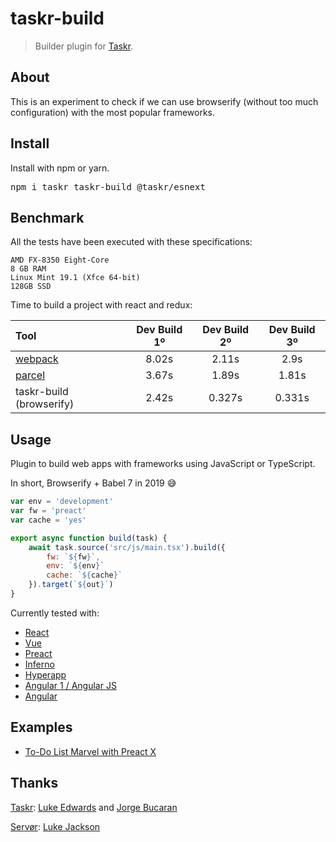 # taskr-build

> Builder plugin for [Taskr](https://github.com/lukeed/taskr).

## About

This is an experiment to check if we can use browserify (without too much configuration) with the most popular frameworks.

## Install

Install with npm or yarn.

<pre>
npm i taskr taskr-build @taskr/esnext
</pre>

## Benchmark

All the tests have been executed with these specifications:

```
AMD FX-8350 Eight-Core
8 GB RAM
Linux Mint 19.1 (Xfce 64-bit)
128GB SSD
```

Time to build a project with react and redux:

| Tool | Dev Build 1º |	Dev Build 2º | Dev Build 3º |
| :---         |     :---:      |     :---:      |     :---:      |
| [webpack](https://webpack.js.org/) | 8.02s | 2.11s | 2.9s |
| [parcel](https://parceljs.org/) | 3.67s | 1.89s | 1.81s |
| taskr-build (browserify) | 2.42s | 0.327s | 0.331s |


## Usage

Plugin to build web apps with frameworks using JavaScript or TypeScript.

In short, Browserify + Babel 7 in 2019 :sweat_smile:

```js
var env = 'development'
var fw = 'preact'
var cache = 'yes'

export async function build(task) {
    await task.source('src/js/main.tsx').build({
        fw: `${fw}`,
        env: `${env}`
        cache: `${cache}`
    }).target(`${out}`)
}
```

Currently tested with:
- [React](https://github.com/facebook/react)
- [Vue](https://github.com/vuejs/vue)
- [Preact](https://github.com/developit/preact)
- [Inferno](https://github.com/infernojs/inferno)
- [Hyperapp](https://github.com/hyperapp/hyperapp)
- [Angular 1 / Angular JS](https://github.com/angular/angular.js)
- [Angular](https://github.com/angular/angular)

## Examples

- [To-Do List Marvel with Preact X](https://github.com/ivanheral/To-Do-List-Marvel)

## Thanks

[Taskr](https://github.com/lukeed/taskr):
[Luke Edwards](https://lukeed.com) and 
[Jorge Bucaran](https://github.com/JorgeBucaran)

[Servør](https://github.com/lukejacksonn/servor):
[Luke Jackson](https://github.com/lukejacksonn)
